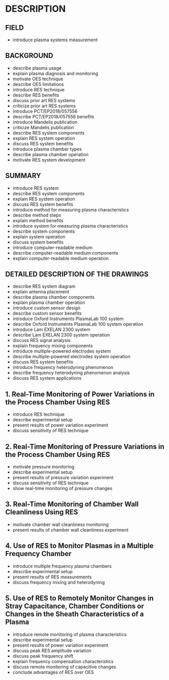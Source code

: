 # DESCRIPTION

## FIELD

- introduce plasma systems measurement

## BACKGROUND

- describe plasma usage
- explain plasma diagnosis and monitoring
- motivate OES technique
- describe OES limitations
- introduce RES technique
- describe RES benefits
- discuss prior art RES systems
- criticize prior art RES systems
- introduce PCT/EP2018/057556
- describe PCT/EP2018/057556 benefits
- introduce Mandelis publication
- criticize Mandelis publication
- describe RES system components
- explain RES system operation
- discuss RES system benefits
- introduce plasma chamber types
- describe plasma chamber operation
- motivate RES system development

## SUMMARY

- introduce RES system
- describe RES system components
- explain RES system operation
- discuss RES system benefits
- introduce method for measuring plasma characteristics
- describe method steps
- explain method benefits
- introduce system for measuring plasma characteristics
- describe system components
- explain system operation
- discuss system benefits
- introduce computer-readable medium
- describe computer-readable medium components
- explain computer-readable medium operation

## DETAILED DESCRIPTION OF THE DRAWINGS

- describe RES system diagram
- explain antenna placement
- describe plasma chamber components
- explain plasma chamber operation
- introduce custom sensor design
- describe custom sensor benefits
- introduce Oxford Instruments PlasmaLab 100 system
- describe Oxford Instruments PlasmaLab 100 system operation
- introduce Lam EXELAN 2300 system
- describe Lam EXELAN 2300 system operation
- discuss RES signal analysis
- explain frequency mixing components
- introduce multiple-powered electrodes system
- describe multiple-powered electrodes system operation
- discuss RES system benefits
- introduce frequency heterodyning phenomenon
- describe frequency heterodyning phenomenon analysis
- discuss RES system applications

## 1. Real-Time Monitoring of Power Variations in the Process Chamber Using RES

- introduce RES technique
- describe experimental setup
- present results of power variation experiment
- discuss sensitivity of RES technique

## 2. Real-Time Monitoring of Pressure Variations in the Process Chamber Using RES

- motivate pressure monitoring
- describe experimental setup
- present results of pressure variation experiment
- discuss sensitivity of RES technique
- show real-time monitoring of pressure changes

## 3. Real-Time Monitoring of Chamber Wall Cleanliness Using RES

- motivate chamber wall cleanliness monitoring
- present results of chamber wall cleanliness experiment

## 4. Use of RES to Monitor Plasmas in a Multiple Frequency Chamber

- introduce multiple frequency plasma chambers
- describe experimental setup
- present results of RES measurements
- discuss frequency mixing and heterodyning

## 5. Use of RES to Remotely Monitor Changes in Stray Capacitance, Chamber Conditions or Changes in the Sheath Characteristics of a Plasma

- introduce remote monitoring of plasma characteristics
- describe experimental setup
- present results of power variation experiment
- discuss peak RES amplitude variation
- discuss peak frequency shift
- explain frequency compensation characteristics
- discuss remote monitoring of capacitive changes
- conclude advantages of RES over OES

